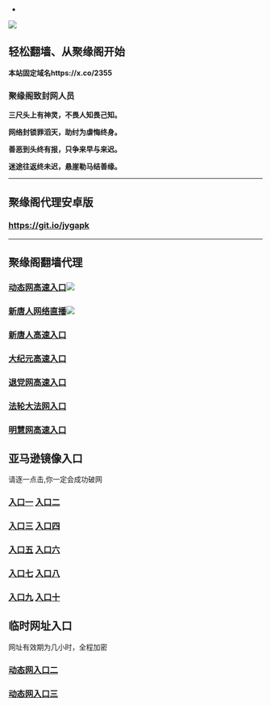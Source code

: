 * 
![](https://raw.githubusercontent.com/hao369/a/master/j.jpg)



## 轻松翻墙、从聚缘阁开始

**本站固定域名https://x.co/2355**

### 聚缘阁致封网人员

**三尺头上有神灵，不畏人知畏己知。**

**网络封锁罪滔天，助纣为虐悔终身。**

**善恶到头终有报，只争来早与来迟。**

**迷途往返终未迟，悬崖勒马结善缘。**

***



##  聚缘阁代理安卓版

### https://git.io/jygapk


***


## 聚缘阁翻墙代理 

### [动态网高速入口](https://n9zf8w1jdf.execute-api.us-east-2.amazonaws.com/25847-87/?id=2)![](https://raw.githubusercontent.com/hao369/a/master/jygdl.gif)

### [新唐人网络直播](https://lkiseken96.execute-api.us-east-2.amazonaws.com/25847o98-po)![](https://raw.githubusercontent.com/hao369/a/master/jygtj.gif)

### [新唐人高速入口](https://n9zf8w1jdf.execute-api.us-east-2.amazonaws.com/25847-87/?id=5)

### [大纪元高速入口](https://n9zf8w1jdf.execute-api.us-east-2.amazonaws.com/25847-87/?id=7)

### [退党网高速入口](https://n9zf8w1jdf.execute-api.us-east-2.amazonaws.com/25847-87/?id=8)

### [法轮大法网入口](https://n9zf8w1jdf.execute-api.us-east-2.amazonaws.com/25847-87/?id=15)

### [明慧网高速入口](https://n9zf8w1jdf.execute-api.us-east-2.amazonaws.com/25847-87/?id=3)

## 亚马逊镜像入口 

请逐一点击,你一定会成功破网

### **[入口一](http://x.co/2244)** **[入口二](http://x.co/3824)**


### **[入口三](https://s3.eu-central-1.amazonaws.com/jyg3/index.html)**  **[入口四](https://s3-ap-southeast-1.amazonaws.com/jyg4/index.html)**

### **[入口五](https://s3.ap-south-1.amazonaws.com/jyg5/index.html)**  **[入口六](https://s3-us-west-1.amazonaws.com/jyg6/index.html)**


###  **[入口七](https://s3-us-west-2.amazonaws.com/jyg7/index.html)**  **[入口八](https://s3-eu-west-1.amazonaws.com/jyg8/index.html)**


###  **[入口九](https://s3-ap-northeast-1.amazonaws.com/jyg9/index.html)**  **[入口十](https://s3.amazonaws.com/dtw/index.html)**



## 临时网址入口 

网址有效期为几小时，全程加密

### [动态网入口二](https://x.co/ddg)

### [动态网入口三](https://x.co/ddf)



